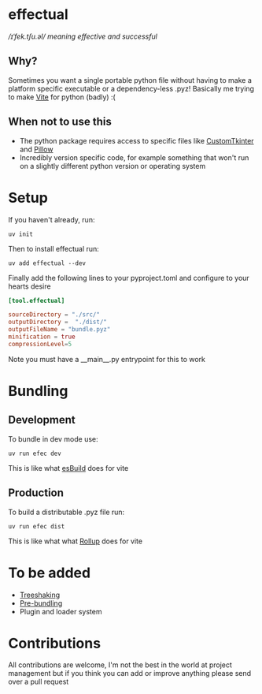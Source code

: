 # effectual

*/ɪˈfek.tʃu.əl/ meaning effective and successful*

## Why?

Sometimes you want a single portable python file without having to make a platform specific executable or a dependency-less .pyz! Basically me trying to make [Vite](https://vite.dev/) for python (badly) :(

## When not to use this

- The python package requires access to specific files like [CustomTkinter](https://github.com/TomSchimansky/CustomTkinter/wiki/Packaging#windows-pyinstaller-auto-py-to-exe) and [Pillow](https://python-pillow.org/)
- Incredibly version specific code, for example something that won't run on a slightly different python version or operating system

# Setup

If you haven't already, run:

    uv init

Then to install effectual run:

    uv add effectual --dev

Finally add the following lines to your pyproject.toml and configure to your hearts desire

```TOML
[tool.effectual]

sourceDirectory = "./src/"
outputDirectory =  "./dist/"
outputFileName = "bundle.pyz"
minification = true
compressionLevel=5
```

Note you must have a \_\_main\_\_.py entrypoint for this to work

# Bundling

## Development

To bundle in dev mode use:

    uv run efec dev

This is like what [esBuild](https://esbuild.github.io/) does for vite

## Production

To build a distributable .pyz file run:

    uv run efec dist

This is like what what [Rollup](https://rollupjs.org/) does for vite

# To be added

- [Treeshaking](https://webpack.js.org/guides/tree-shaking/)
- [Pre-bundling](https://vite.dev/guide/dep-pre-bundling)
- Plugin and loader system

# Contributions

All contributions are welcome, I'm not the best in the world at project management but if you think you can add or improve anything please send over a pull request
